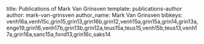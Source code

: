 title: Publications of Mark Van Grinsven
template: publications-author
author: mark-van-grinsven
author_name: Mark Van Grinsven
bibkeys: venh16a,venh15c,grin15,grin13,grin16b,grin12,venh15a,grin15a,grin14,grin13a,enge19,grin16,venh17b,grin13b,grin12a,teus15a,teus15,venh15b,teus13,venh17a,grin16a,sanc15a,fond13,grin16c,saks14